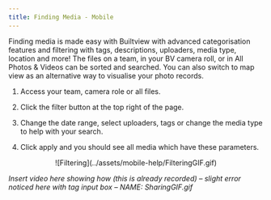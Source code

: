 ```yaml
---
title: Finding Media - Mobile
---
```


Finding media is made easy with Builtview with advanced categorisation features and filtering with tags, descriptions, uploaders, media type, location and more! The files on a team, in your BV camera roll, or in All Photos & Videos can be sorted and searched. You can also switch to map view as an alternative way to visualise your photo records. 

1)	Access your team, camera role or all files.

2)	Click the filter button at the top right of the page.

3)	Change the date range, select uploaders, tags or change the media type to help with your search.

4)	Click apply and you should see all media which have these parameters.

<center>
![Filtering](../assets/mobile-help/FilteringGIF.gif)
</center>

*Insert video here showing how (this is already recorded) – slight error noticed here with tag input box – NAME: SharingGIF.gif*

